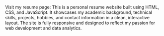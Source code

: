 Visit my resume page:
This is a personal resume website built using HTML, CSS, and JavaScript. It showcases my academic background, technical skills, projects, hobbies, and contact information in a clean, interactive layout. The site is fully responsive and designed to reflect my passion for web development and data analytics.
